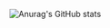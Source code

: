 ![Anurag's GitHub stats](https://github-readme-stats.vercel.app/api?username=ruslegg&count_private=true)
